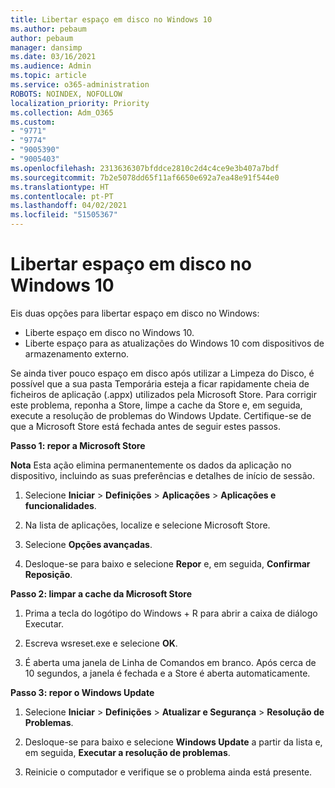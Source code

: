 ```yaml
---
title: Libertar espaço em disco no Windows 10
ms.author: pebaum
author: pebaum
manager: dansimp
ms.date: 03/16/2021
ms.audience: Admin
ms.topic: article
ms.service: o365-administration
ROBOTS: NOINDEX, NOFOLLOW
localization_priority: Priority
ms.collection: Adm_O365
ms.custom:
- "9771"
- "9774"
- "9005390"
- "9005403"
ms.openlocfilehash: 2313636307bfddce2810c2d4c4ce9e3b407a7bdf
ms.sourcegitcommit: 7b2e5078dd65f11af6650e692a7ea48e91f544e0
ms.translationtype: HT
ms.contentlocale: pt-PT
ms.lasthandoff: 04/02/2021
ms.locfileid: "51505367"
---
```

# <a name="free-up-drive-space-in-windows-10"></a>Libertar espaço em disco no Windows 10

Eis duas opções para libertar espaço em disco no Windows:

- Liberte espaço em disco no Windows 10.
- Liberte espaço para as atualizações do Windows 10 com dispositivos de armazenamento externo.

Se ainda tiver pouco espaço em disco após utilizar a Limpeza do Disco, é possível que a sua pasta Temporária esteja a ficar rapidamente cheia de ficheiros de aplicação (.appx) utilizados pela Microsoft Store. Para corrigir este problema, reponha a Store, limpe a cache da Store e, em seguida, execute a resolução de problemas do Windows Update. Certifique-se de que a Microsoft Store está fechada antes de seguir estes passos.

**Passo 1: repor a Microsoft Store**

**Nota** Esta ação elimina permanentemente os dados da aplicação no dispositivo, incluindo as suas preferências e detalhes de início de sessão.

1. Selecione **Iniciar** > **Definições** > **Aplicações** > **Aplicações e funcionalidades**.

1. Na lista de aplicações, localize e selecione Microsoft Store.

1. Selecione **Opções avançadas**.

1. Desloque-se para baixo e selecione **Repor** e, em seguida, **Confirmar Reposição**.

**Passo 2: limpar a cache da Microsoft Store**

1. Prima a tecla do logótipo do Windows + R para abrir a caixa de diálogo Executar.

1. Escreva wsreset.exe e selecione **OK**.

1. É aberta uma janela de Linha de Comandos em branco. Após cerca de 10 segundos, a janela é fechada e a Store é aberta automaticamente.

**Passo 3: repor o Windows Update**

1. Selecione **Iniciar** > **Definições** > **Atualizar e Segurança** > **Resolução de Problemas**.

1. Desloque-se para baixo e selecione **Windows Update** a partir da lista e, em seguida, **Executar a resolução de problemas**.

1. Reinicie o computador e verifique se o problema ainda está presente.

